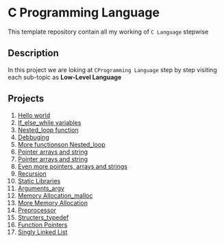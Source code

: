# C Programming Language

This template repository contain all my working of `C Language` stepwise

## Description
In this project we are loking at `CProgramming Language` step by step visiting each sub-topic as **Low-Level Language**

## Projects
1. [Hello world](https://github.com/penscola/alx-low_level_programming/tree/master/0x00-hello_world)
2. [If_else_while variables](https://github.com/penscola/alx-low_level_programming/tree/master/0x01-variables_if_else_while)
3. [Nested_loop function](https://github.com/penscola/alx-low_level_programming/tree/master/0x02-functions_nested_loops)
4. [Debbuging](https://github.com/penscola/alx-low_level_programming/tree/master/0x03-debugging)
5. [More functionson Nested_loop](https://github.com/penscola/alx-low_level_programming/tree/master/0x04-more_functions_nested_loops)
6. [Pointer arrays and string](https://github.com/penscola/alx-low_level_programming/tree/master/0x05-pointers_arrays_strings)
7. [Pointer arrays and string](https://github.com/penscola/alx-low_level_programming/tree/master/0x06-pointers_arrays_strings)
8. [Even more pointers, arrays and strings](https://github.com/penscola/alx-low_level_programming/tree/master/0x07-pointers_arrays_strings)
9. [Recursion](https://github.com/penscola/alx-low_level_programming/tree/master/0x08-recursion)
10. [Static Libraries](https://github.com/penscola/alx-low_level_programming/tree/master/0x09-static_libraries)
11. [Arguments_argv](https://github.com/penscola/alx-low_level_programming/tree/master/0x0A-argc_argv)
12. [Memory Allocation_malloc](https://github.com/penscola/alx-low_level_programming/tree/master/0x0B-malloc_free)
13. [More Memory Allocation](https://github.com/penscola/alx-low_level_programming/tree/master/0x0C-more_malloc_free)
14. [Preprocessor](https://github.com/penscola/alx-low_level_programming/tree/master/0x0D-preprocessor)
15. [Structers_typedef](https://github.com/penscola/alx-low_level_programming/tree/master/0x0E-structures_typedef)
16. [Function Pointers](https://github.com/penscola/alx-low_level_programming/tree/master/0x0F-function_pointers)
17. [Singly Linked List](https://github.com/penscola/alx-low_level_programming/tree/master/0x12-singly_linked_lists)
